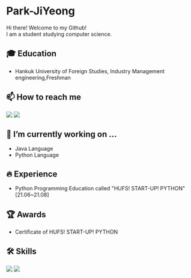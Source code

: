 # Park-JiYeong
Hi there! Welcome to my Github!<br>
I am a student studying computer science.<br>

## 🎓 Education
- Hankuk University of Foreign Studies, Industry Management engineering,Freshman

## 📫 How to reach me
<a href="wldud8297@gmail.com" target="_blank"><img src="https://img.shields.io/badge/Gmail-EA4335?style=flat-square&logo=Gmail&logoColor=white"/></a>
<a href="https://www.instagram.com/wldud8297/" target="_blank"><img src="https://img.shields.io/badge/Instagram-E4405F?style=flat-square&logo=Instagram&logoColor=white"/></a>

## 🔭 I’m currently working on ...
- Java Language
- Python Language

## 🔥 Experience
- Python Programming Education called "HUFS! START-UP! PYTHON" [21.06~21.08]


## 🏆 Awards
- Certificate of HUFS! START-UP! PYTHON

## 🛠 Skills
<img src="https://img.shields.io/badge/Java-3776AB?style=flat-square&logo=Java&logoColor=white"/>
<img src="https://img.shields.io/badge/Python-3776AB?style=flat-square&logo=Python&logoColor=white"/>
